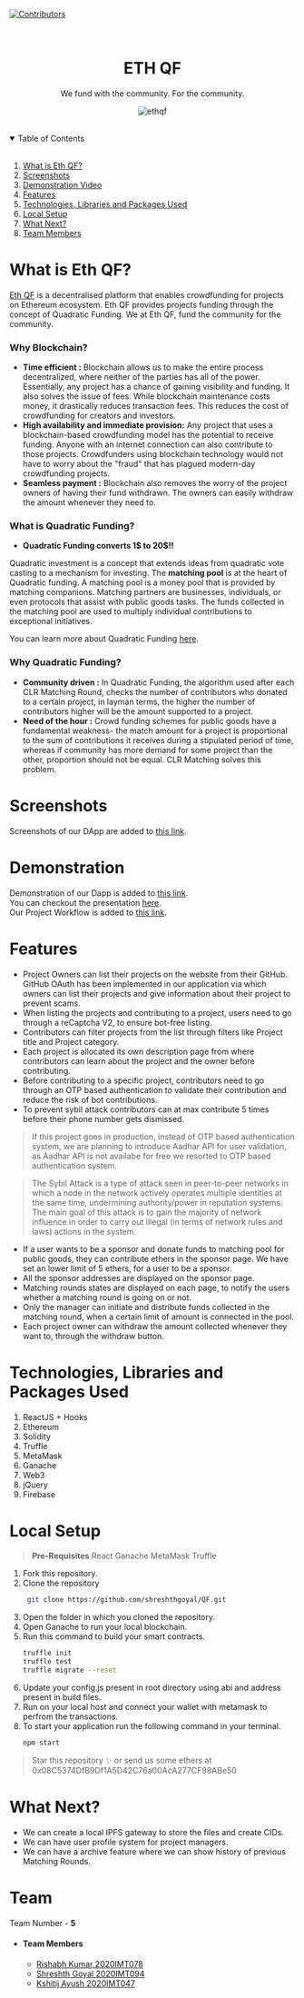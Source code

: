 [![Contributors][contributors-shield]][contributors-url]
<!-- PROJECT LOGO -->
<br />
<p align="center">
  <h1 align="center">ETH QF</h1>
  <p align="center">
   We fund with the community.  For the community.
   <br />
  </p>
</p>
<p align ="center">
<img src="https://gcdnb.pbrd.co/images/PNMAEIBhZYNl.png?o=1" alt="ethqf" border="0">
</p>
<br />

<!-- TABLE OF CONTENTS -->
<details open="open">
  <summary>Table of Contents</summary><br />
  <ol>
    <li>
      <a href="#about-the-project">What is Eth QF?</a>
      </li>
      <li>
      <a href="#screenshots">Screenshots</a>
      </li>
      <li>
         <a href="#video">Demonstration Video</a>
      </li>
    <li><a href="#features">Features</a>
    </li>
    <li><a href="#technologies-used">Technologies, Libraries and Packages Used</a>
    </li>
      <li><a href="#local-setup">Local Setup</a></li>
      <li><a href="#next">What Next?</a></li>
    <li><a href="#team">Team Members</a></li>
  </ol>
</details>


<div id="about-the-project" />

<!-- ABOUT THE PROJECT -->
# What is Eth QF?

[Eth QF](https://github.com/shreshthgoyal/QF) is a decentralised platform that enables crowdfunding for projects on Ethereum ecosystem. Eth QF provides projects funding through the concept of Quadratic Funding. We at Eth QF, fund the community for the community.

### Why Blockchain?

* **Time efficient :** Blockchain allows us to make the entire process decentralized, where neither of the parties has all of the power. Essentially, any project has a chance of gaining visibility and funding. It also solves the issue of fees. While blockchain maintenance costs money, it drastically reduces transaction fees. This reduces the cost of crowdfunding for creators and investors.
* **High availability and immediate provision:** Any project that uses a blockchain-based crowdfunding model has the potential to receive funding. Anyone with an internet connection can also contribute to those projects. Crowdfunders using blockchain technology would not have to worry about the "fraud" that has plagued modern-day crowdfunding projects.
* **Seamless payment :** Blockchain also removes the worry of the project owners of having their fund withdrawn. The owners can easily withdraw the amount whenever they need to.

### What is Quadratic Funding?

* **Quadratic Funding converts 1$ to 20$!!**

Quadratic investment is a concept that extends ideas from quadratic vote casting to a mechanism for investing.
The **matching pool** is at the heart of Quadratic funding.
A matching pool is a money pool that is provided by matching companions. Matching partners are businesses, individuals, or even protocols that assist with public goods tasks. The funds collected in the matching pool are used to multiply individual contributions to exceptional initiatives.

You can learn more about  Quadratic Funding [here](https://finematics.com/quadratic-funding-explained/).

### Why Quadratic Funding?

* **Community driven :** In Quadratic Funding, the algorithm used after each CLR Matching Round, checks the number of contributors who donated to a certain project, in layman terms, the higher the number of contributors higher will be the amount supported to a project.
* **Need of the hour :** Crowd funding schemes for public goods have a fundamental weakness- the match amount for a project is proportional to the sum of contributions it receives during a stipulated period of time, whereas if community has more demand for some project than the other, proportion should not be equal. CLR Matching solves this problem.

<div id="screenshots" />

# Screenshots

Screenshots of our DApp are added to [this link](https://photos.app.goo.gl/FBom3kopCPeWn3Pj7).

<div id="video" />

# Demonstration 

Demonstration of our Dapp is added to [this link](https://vimeo.com/645497797). <br />
You can checkout the presentation [here](https://www.canva.com/design/DAE46RT2TfQ/0IAllAnk_whCgz3dIGhndg/view?utm_content=DAE46RT2TfQ&utm_campaign=designshare&utm_medium=link&utm_source=sharebutton). <br />
Our Project Workflow is added to [this link](https://app.milanote.com/1N2f911lxmcl1C?p=JnqtrMZqLIf).

<div id="features" />

<!-- GETTING STARTED -->
# Features
* Project Owners can list their projects on the website from their GitHub. GitHub OAuth has been implemented in our application via which owners can list their projects and give information about their project to prevent scams.
* When listing the projects and contributing to a project, users need to go through a reCaptcha V2, to ensure bot-free listing.
* Contributors can filter projects from the list through filters like Project title and Project category.
* Each project is allocated its own description page from where contributors can learn about the project and the owner before contributing.
* Before contributing to a specific project, contributors need to go through an OTP based authentication to validate their contribution and reduce the risk of bot contributions.
* To prevent sybil attack contributors can at max contribute 5 times before their phone number gets dismissed.
> If this project goes in production, instead of OTP based authentication system, we are planning to introduce Aadhar API for user validation, as Aadhar API is not availabe for free we resorted to OTP based authentication system.

>The Sybil Attack is a type of attack seen in peer-to-peer networks in which a node in the network actively operates multiple identities at the same time, undermining authority/power in reputation systems. The main goal of this attack is to gain the majority of network influence in order to carry out illegal (in terms of network rules and laws) actions in the system.

* If a user wants to be a sponsor and donate funds to matching pool for public goods, they can contribute ethers in the sponsor page. We have set an lower limit of 5 ethers, for a user to be a sponsor.
* All the sponsor addresses are displayed on the sponsor page.
* Matching rounds states are displayed on each page, to notify the users whether a matching round is going on or not.
* Only the manager can initiate and distribute funds collected in the matching round, when a certain limit of amount is connected in the pool.
* Each project owner can withdraw the amount collected whenever they want to, through the withdraw button.

<div id="technologies-used" />

# Technologies, Libraries and Packages Used

1. ReactJS + Hooks
2. Ethereum
3. Solidity
4. Truffle
5. MetaMask
6. Ganache
7. Web3
8. jQuery
9. Firebase 


<div id="local-setup" />

# Local Setup

> **Pre-Requisites**
> React
> Ganache 
> MetaMask
> Truffle
1. Fork this repository.
2. Clone the repository
   ```sh
    git clone https://github.com/shreshthgoyal/QF.git
    ```
3. Open the folder in which you cloned the repository.
4. Open Ganache to run your local blockchain.
5. Run this command to build your smart contracts.
    ```sh
    truffle init
    truffle test
    truffle migrate --reset
    ```
6. Update your config.js present in root directory using abi and address present in build files.
7. Run on your local host and connect your wallet with metamask to perfrom the transactions.
8. To start your application run the following command in your terminal.
   ```sh
   npm start
   ```
   

> Star this repository ✨ or send us some ethers at 0x08C5374DfB9Df1A5D42C76a00AcA277CF98ABe50

<div id="next" />

# What Next?

* We can create a local IPFS gateway to store the files and create CIDs.
* We can have user profile system for project managers.
* We can have a archive feature where we can show history of previous Matching Rounds.

<div id="team" />
<!-- CONTACT -->

# Team

Team Number - **5**

- #### Team Members
    - [Rishabh Kumar 2020IMT078](https://github.com/rish78)
    - [Shreshth Goyal 2020IMT094](https://github.com/shreshthgoyal)
    - [Kshitij Ayush 2020IMT047](https://github.com/kshitij-404)
# 

[contributors-shield]: https://img.shields.io/github/contributors/shreshthgoyal/QF.svg?style=for-the-badge
[contributors-url]: https://github.com/shreshthgoyal/QF
